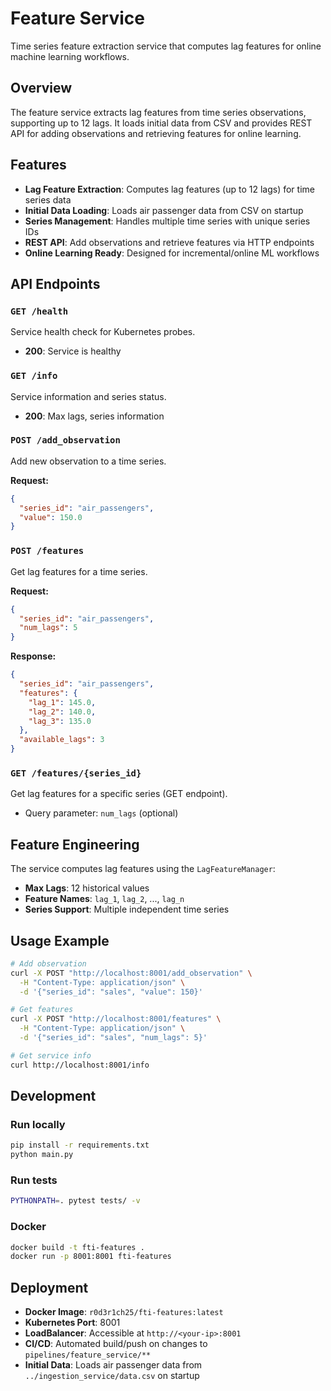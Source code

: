 # Feature Service

Time series feature extraction service that computes lag features for online machine learning workflows.

## Overview

The feature service extracts lag features from time series observations, supporting up to 12 lags. It loads initial data from CSV and provides REST API for adding observations and retrieving features for online learning.

## Features

- **Lag Feature Extraction**: Computes lag features (up to 12 lags) for time series data
- **Initial Data Loading**: Loads air passenger data from CSV on startup
- **Series Management**: Handles multiple time series with unique series IDs
- **REST API**: Add observations and retrieve features via HTTP endpoints
- **Online Learning Ready**: Designed for incremental/online ML workflows

## API Endpoints

### `GET /health`
Service health check for Kubernetes probes.
- **200**: Service is healthy

### `GET /info`
Service information and series status.
- **200**: Max lags, series information

### `POST /add_observation`
Add new observation to a time series.

**Request:**
```json
{
  "series_id": "air_passengers",
  "value": 150.0
}
```

### `POST /features`
Get lag features for a time series.

**Request:**
```json
{
  "series_id": "air_passengers", 
  "num_lags": 5
}
```

**Response:**
```json
{
  "series_id": "air_passengers",
  "features": {
    "lag_1": 145.0,
    "lag_2": 140.0,
    "lag_3": 135.0
  },
  "available_lags": 3
}
```

### `GET /features/{series_id}`
Get lag features for a specific series (GET endpoint).
- Query parameter: `num_lags` (optional)

## Feature Engineering

The service computes lag features using the `LagFeatureManager`:
- **Max Lags**: 12 historical values
- **Feature Names**: `lag_1`, `lag_2`, ..., `lag_n`
- **Series Support**: Multiple independent time series

## Usage Example

```bash
# Add observation
curl -X POST "http://localhost:8001/add_observation" \
  -H "Content-Type: application/json" \
  -d '{"series_id": "sales", "value": 150}'

# Get features
curl -X POST "http://localhost:8001/features" \
  -H "Content-Type: application/json" \
  -d '{"series_id": "sales", "num_lags": 5}'

# Get service info
curl http://localhost:8001/info
```

## Development

### Run locally
```bash
pip install -r requirements.txt
python main.py
```

### Run tests
```bash
PYTHONPATH=. pytest tests/ -v
```

### Docker
```bash
docker build -t fti-features .
docker run -p 8001:8001 fti-features
```

## Deployment

- **Docker Image**: `r0d3r1ch25/fti-features:latest`
- **Kubernetes Port**: 8001
- **LoadBalancer**: Accessible at `http://<your-ip>:8001`
- **CI/CD**: Automated build/push on changes to `pipelines/feature_service/**`
- **Initial Data**: Loads air passenger data from `../ingestion_service/data.csv` on startup